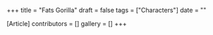 +++
title = "Fats Gorilla"
draft = false
tags = ["Characters"]
date = ""

[Article]
contributors = []
gallery = []
+++